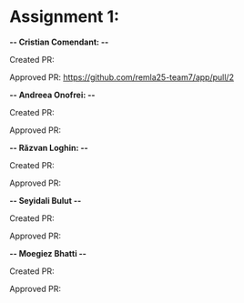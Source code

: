 # Assignment 1:

**-- Cristian Comendant: --**

Created PR: 

Approved PR: https://github.com/remla25-team7/app/pull/2

**-- Andreea Onofrei: --**

Created PR: 

Approved PR: 

**-- Răzvan Loghin: --**

Created PR: 

Approved PR: 

**-- Seyidali Bulut --**

Created PR: 

Approved PR: 

**-- Moegiez Bhatti --**

Created PR: 

Approved PR: 
